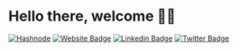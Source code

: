 # Hello there, welcome 👋🏾

[![Hashnode](https://img.shields.io/badge/Hashnode-2962FF?style=for-the-badge&logo=hashnode&logoColor=white)](https://kofocole.hashnode.dev/)
[![Website Badge](https://img.shields.io/badge/-KOFOCOLE.com-000000?style=for-the-badge&logo=Google-Chrome&logoColor=white&link=https://KOFOCOLE.com)](https://KOFOCOLE.com)
[![Linkedin Badge](https://img.shields.io/badge/-KOFOCOLE-blue?style=for-the-badge&logo=Linkedin&logoColor=white&link=https://www.linkedin.com/in/kofo-cole)](https://www.linkedin.com/in/kofo-cole)
[![Twitter Badge](https://img.shields.io/badge/-@kof_Oyin-1ca0f1?style=for-the-badge&logo=twitter&logoColor=white&link=https://twitter.com/kof_Oyin)](https://twitter.com/kof_Oyin)


